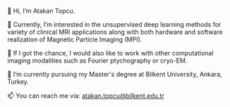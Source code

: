 👋 Hi, I’m Atakan Topcu.

👀 Currently, I’m interested in the unsupervised deep learning methods for variety of clinical MRI applications along with both hardware and software realization of Magnetic Particle Imaging (MPI).

:monocle_face: If I got the chance, I would also like to work with other computational imaging modalities such as Fourier ptychography or cryo-EM.

🌱 I’m currently pursuing my Master's degree at Bilkent University, Ankara, Turkey.

📫 You can reach me via: atakan.topcu@bilkent.edu.tr
